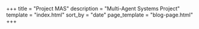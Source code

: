 +++
title = "Project MAS"
description = "Multi-Agent Systems Project"
template = "index.html"
sort_by = "date"
page_template = "blog-page.html"
+++